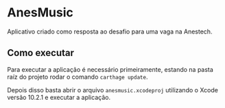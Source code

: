 # AnesMusic

Aplicativo criado como resposta ao desafio para uma vaga na Anestech.

## Como executar

Para executar a aplicação é necessário primeiramente, estando na pasta raíz do projeto rodar o comando `carthage update`.

Depois disso basta abrir o arquivo `anesmusic.xcodeproj` utilizando o Xcode versão 10.2.1 e executar a aplicação.
